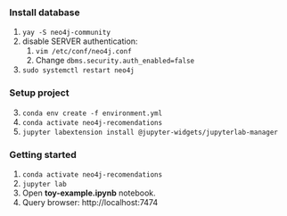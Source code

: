 ### Install database
1. `yay -S neo4j-community`
2. disable SERVER authentication:
     1. `vim /etc/conf/neo4j.conf`
     2. Change `dbms.security.auth_enabled=false`
3. `sudo systemctl restart neo4j`

### Setup project
3. `conda env create -f environment.yml`
4. `conda activate neo4j-recomendations`
5. `jupyter labextension install @jupyter-widgets/jupyterlab-manager`


### Getting started

1. `conda activate neo4j-recomendations`
2. `jupyter lab`
3. Open **toy-example.ipynb** notebook.
4. Query browser: http://localhost:7474
